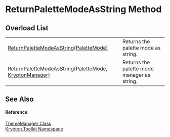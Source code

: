# ReturnPaletteModeAsString Method


## Overload List
<table>
<tr>
<td><a href="da9cfdea-f142-8887-3bf0-d440239e75a9.md">ReturnPaletteModeAsString(PaletteMode)</a></td>
<td>Returns the palette mode as string.</td></tr>
<tr>
<td><a href="94e0bd35-6908-f72e-3fb8-ec961e6b2607.md">ReturnPaletteModeAsString(PaletteMode, KryptonManager)</a></td>
<td>Returns the palette mode manager as string.</td></tr>
</table>

## See Also


#### Reference
<a href="c3557dc0-134b-b1fa-5e72-c57856c5b309.md">ThemeManager Class</a>  
<a href="79d2eac2-21f4-54ff-7552-b20c33c30600.md">Krypton.Toolkit Namespace</a>  
